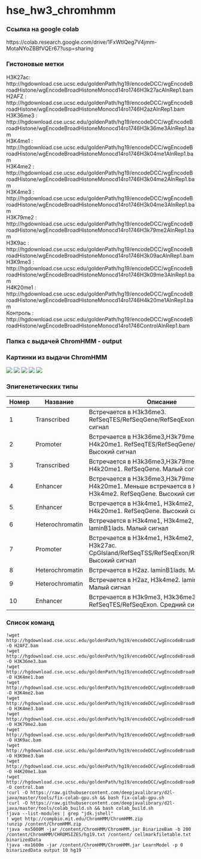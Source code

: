 # hse_hw3_chromhmm

<h3>Ссылка на google colab </h3> 
https://colab.research.google.com/drive/1FxWtlQeg7V4jmm-MotaNYoZBBfVQEr67?usp=sharing <br>

<h3>Гистоновыe метки</h3> 
H3K27aс: http://hgdownload.cse.ucsc.edu/goldenPath/hg19/encodeDCC/wgEncodeBroadHistone/wgEncodeBroadHistoneMonocd14ro1746H3k27acAlnRep1.bam <br>
H2AFZ : http://hgdownload.cse.ucsc.edu/goldenPath/hg19/encodeDCC/wgEncodeBroadHistone/wgEncodeBroadHistoneMonocd14ro1746H2azAlnRep1.bam <br> 
H3K36me3 : http://hgdownload.cse.ucsc.edu/goldenPath/hg19/encodeDCC/wgEncodeBroadHistone/wgEncodeBroadHistoneMonocd14ro1746H3k36me3AlnRep1.bam <br>
H3K4me1 : http://hgdownload.cse.ucsc.edu/goldenPath/hg19/encodeDCC/wgEncodeBroadHistone/wgEncodeBroadHistoneMonocd14ro1746H3k04me1AlnRep1.bam <br>
H3K4me2 : http://hgdownload.cse.ucsc.edu/goldenPath/hg19/encodeDCC/wgEncodeBroadHistone/wgEncodeBroadHistoneMonocd14ro1746H3k04me2AlnRep1.bam  <br>
H3K4me3 : http://hgdownload.cse.ucsc.edu/goldenPath/hg19/encodeDCC/wgEncodeBroadHistone/wgEncodeBroadHistoneMonocd14ro1746H3k04me3AlnRep1.bam <br>
H3K79me2 : http://hgdownload.cse.ucsc.edu/goldenPath/hg19/encodeDCC/wgEncodeBroadHistone/wgEncodeBroadHistoneMonocd14ro1746H3k79me2AlnRep1.bam <br>
H3K9ac : http://hgdownload.cse.ucsc.edu/goldenPath/hg19/encodeDCC/wgEncodeBroadHistone/wgEncodeBroadHistoneMonocd14ro1746H3k09acAlnRep1.bam  <br>
H3K9me3 : http://hgdownload.cse.ucsc.edu/goldenPath/hg19/encodeDCC/wgEncodeBroadHistone/wgEncodeBroadHistoneMonocd14ro1746H3k09me3AlnRep1.bam  <br>
H4K20me1 : http://hgdownload.cse.ucsc.edu/goldenPath/hg19/encodeDCC/wgEncodeBroadHistone/wgEncodeBroadHistoneMonocd14ro1746H4k20me1AlnRep1.bam <br>
Контроль : http://hgdownload.cse.ucsc.edu/goldenPath/hg19/encodeDCC/wgEncodeBroadHistone/wgEncodeBroadHistoneMonocd14ro1746ControlAlnRep1.bam <br>

<h3>Папка с выдачей ChromHMM - output</h3> 

<h3>Картинки из выдачи ChromHMM</h3> 

![](https://github.com/ZhukovaJul/hse_hw3_chromhmm/blob/a4d5cf021c87a3dbd8b05cafab3e5b32efd60a1d/output/Monocytes-CD14+_RO01746_10_RefSeqTES_neighborhood.png)
![](https://github.com/ZhukovaJul/hse_hw3_chromhmm/blob/a4d5cf021c87a3dbd8b05cafab3e5b32efd60a1d/output/Monocytes-CD14+_RO01746_10_RefSeqTSS_neighborhood.png)
![](https://github.com/ZhukovaJul/hse_hw3_chromhmm/blob/a4d5cf021c87a3dbd8b05cafab3e5b32efd60a1d/output/Monocytes-CD14+_RO01746_10_overlap.png)
![](https://github.com/ZhukovaJul/hse_hw3_chromhmm/blob/a4d5cf021c87a3dbd8b05cafab3e5b32efd60a1d/output/emissions_10.png)
![](https://github.com/ZhukovaJul/hse_hw3_chromhmm/blob/a4d5cf021c87a3dbd8b05cafab3e5b32efd60a1d/output/transitions_10.png)

<h3> Эпигенетических типы </h3>

| Номер  | Название | Описание | Изображение | 
|---|---|---|---|
| 1   | Transcribed | Встречается в H3k36me3. RefSeqTES/RefSeqGene/RefSeqExon. Малый сигнал |![](https://github.com/ZhukovaJul/hse_hw3_chromhmm/blob/5f671fc9a1ba2ee02b9a9126170f94e389aba89d/img/1.PNG)|
| 2   | Promoter | Встречается в H3k36me3,H3k79me2, H4k20me1. RefSeqTES/RefSeqGene/RefSeqExon. Высокий сигнал |![](https://github.com/ZhukovaJul/hse_hw3_chromhmm/blob/5f671fc9a1ba2ee02b9a9126170f94e389aba89d/img/2.PNG)|
| 3   | Transcribed | Встречается в H3k36me3,H3k79me2, H4k20me1. RefSeqGene. Малый согнал|![](https://github.com/ZhukovaJul/hse_hw3_chromhmm/blob/5f671fc9a1ba2ee02b9a9126170f94e389aba89d/img/3.PNG)|
| 4   | Enhancer | Встречается в H3k36me3,H3k79me2, H4k20me1. Меньше встречается в H3k4me1, H3k4me2. RefSeqGene. Высокий сигнал|![](https://github.com/ZhukovaJul/hse_hw3_chromhmm/blob/5f671fc9a1ba2ee02b9a9126170f94e389aba89d/img/4.PNG)|
| 5  | Enhancer  | Встречается в H3k4me1, H3k4me2, H3k79me2, H4k20me1. RefSeqGene. Высокий сигнал|![](https://github.com/ZhukovaJul/hse_hw3_chromhmm/blob/5f671fc9a1ba2ee02b9a9126170f94e389aba89d/img/5.PNG)|
| 6   | Heterochromatin | Встречается в H3k4me1, H3k4me2, H3k27ac. laminB1lads. Малый сигнал |![](https://github.com/ZhukovaJul/hse_hw3_chromhmm/blob/5f671fc9a1ba2ee02b9a9126170f94e389aba89d/img/6.PNG)|
| 7  | Promoter |Встречается в H3k4me1, H3k4me2, H3k4me3, H3k27ac. CpGIsland/RefSeqTSS/RefSeqExon/RefSeqTSS2kb. Высокий сигнал |![](https://github.com/ZhukovaJul/hse_hw3_chromhmm/blob/5f671fc9a1ba2ee02b9a9126170f94e389aba89d/img/7.PNG)|
| 8   | Heterochromatin | Встречается в H2az. laminB1lads. Малый сигнал |![](https://github.com/ZhukovaJul/hse_hw3_chromhmm/blob/5f671fc9a1ba2ee02b9a9126170f94e389aba89d/img/8.PNG)|
| 9   | Heterochromatin | Встречается в H2az, H3k4me2. laminB1lads. Малый сигнал |![](https://github.com/ZhukovaJul/hse_hw3_chromhmm/blob/5f671fc9a1ba2ee02b9a9126170f94e389aba89d/img/9.PNG)|
| 10   | Enhancer | Встречается в H3k9me3, H3k36me3,H3k79me2.  RefSeqTES/RefSeqExon. Средний сигнал  |![](https://github.com/ZhukovaJul/hse_hw3_chromhmm/blob/5f671fc9a1ba2ee02b9a9126170f94e389aba89d/img/10.PNG)|

<h3>Список команд </h3> 

```!wget http://hgdownload.cse.ucsc.edu/goldenPath/hg19/encodeDCC/wgEncodeBroadHistone/wgEncodeBroadHistoneMonocd14ro1746H3k27acAlnRep1.bam -O H3K27ac.bam 
!wget http://hgdownload.cse.ucsc.edu/goldenPath/hg19/encodeDCC/wgEncodeBroadHistone/wgEncodeBroadHistoneMonocd14ro1746H2azAlnRep1.bam -O H2AFZ.bam  
!wget http://hgdownload.cse.ucsc.edu/goldenPath/hg19/encodeDCC/wgEncodeBroadHistone/wgEncodeBroadHistoneMonocd14ro1746H3k36me3AlnRep1.bam -O H3K36me3.bam 
!wget http://hgdownload.cse.ucsc.edu/goldenPath/hg19/encodeDCC/wgEncodeBroadHistone/wgEncodeBroadHistoneMonocd14ro1746H3k04me1AlnRep1.bam -O H3K4me1.bam 
!wget http://hgdownload.cse.ucsc.edu/goldenPath/hg19/encodeDCC/wgEncodeBroadHistone/wgEncodeBroadHistoneMonocd14ro1746H3k04me2AlnRep1.bam -O H3K4me2.bam 
!wget http://hgdownload.cse.ucsc.edu/goldenPath/hg19/encodeDCC/wgEncodeBroadHistone/wgEncodeBroadHistoneMonocd14ro1746H3k04me3AlnRep1.bam -O H3K4me3.bam 
!wget http://hgdownload.cse.ucsc.edu/goldenPath/hg19/encodeDCC/wgEncodeBroadHistone/wgEncodeBroadHistoneMonocd14ro1746H3k79me2AlnRep1.bam -O H3K79me2.bam 
!wget http://hgdownload.cse.ucsc.edu/goldenPath/hg19/encodeDCC/wgEncodeBroadHistone/wgEncodeBroadHistoneMonocd14ro1746H3k09acAlnRep1.bam -O H3K9ac.bam 
!wget http://hgdownload.cse.ucsc.edu/goldenPath/hg19/encodeDCC/wgEncodeBroadHistone/wgEncodeBroadHistoneMonocd14ro1746H3k09me3AlnRep1.bam -O H3K9me3.bam 
!wget http://hgdownload.cse.ucsc.edu/goldenPath/hg19/encodeDCC/wgEncodeBroadHistone/wgEncodeBroadHistoneMonocd14ro1746H4k20me1AlnRep1.bam -O H4K20me1.bam
!wget http://hgdownload.cse.ucsc.edu/goldenPath/hg19/encodeDCC/wgEncodeBroadHistone/wgEncodeBroadHistoneMonocd14ro1746ControlAlnRep1.bam -O control.bam 
!curl -O https://raw.githubusercontent.com/deepjavalibrary/d2l-java/master/tools/fix-colab-gpu.sh && bash fix-colab-gpu.sh 
!curl -O https://raw.githubusercontent.com/deepjavalibrary/d2l-java/master/tools/colab_build.sh && bash colab_build.sh 
!java --list-modules | grep "jdk.jshell" 
! wget http://compbio.mit.edu/ChromHMM/ChromHMM.zip 
!unzip /content/ChromHMM.zip 
!java -mx5000M -jar /content/ChromHMM/ChromHMM.jar BinarizeBam -b 200  /content/ChromHMM/CHROMSIZES/hg19.txt /content/ cellmarkfiletable.txt   binarizedData 
!java -mx1600m -jar /content/ChromHMM/ChromHMM.jar LearnModel -p 0 binarizedData output 10 hg19 ```

